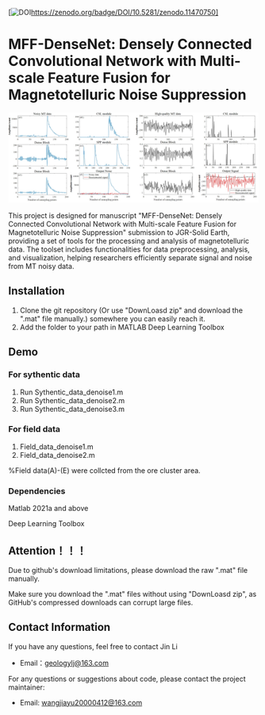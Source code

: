 [![DOI]([https://zenodo.org/badge/DOI/10.5281/zenodo.11470750])https://zenodo.org/badge/DOI/10.5281/zenodo.11470750]
# MFF-DenseNet: Densely Connected Convolutional Network with Multi-scale Feature Fusion for Magnetotelluric Noise Suppression
![image](https://github.com/jiayukk/Figure/blob/main/Figure22.jpg)

This project is designed for manuscript "MFF-DenseNet: Densely Connected Convolutional Network with Multi-scale Feature Fusion for Magnetotelluric Noise Suppression" submission to JGR-Solid Earth, providing a set of tools for the processing and analysis of magnetotelluric data. The toolset includes functionalities for data preprocessing, analysis, and visualization, helping researchers efficiently separate signal and noise from MT noisy data.

## Installation
1. Clone the git repository (Or use "DownLoasd zip" and download the ".mat" file manually.) somewhere you can easily reach it.
2. Add the folder to your path in MATLAB
Deep Learning Toolbox

## Demo

### For sythentic data 
1. Run Sythentic_data_denoise1.m
2. Run Sythentic_data_denoise2.m
3. Run Sythentic_data_denoise3.m

### For field data
1. Field_data_denoise1.m
2. Field_data_denoise2.m
   
%Field data(A)-(E) were collcted from the ore cluster area.

### Dependencies
Matlab 2021a and above

Deep Learning Toolbox

## Attention！！！
Due to github's download limitations, please download the raw ".mat" file manually.

Make sure you download the ".mat" files without using "DownLoasd zip", as GitHub's compressed downloads can corrupt large files. 

## Contact Information
If you have any questions, feel free to contact Jin Li
- Email：geologylj@163.com

For any questions or suggestions about code, please contact the project maintainer:
- Email: wangjiayu20000412@163.com


